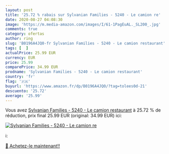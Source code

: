 ```yaml
---
layout: post
title: '25.72 % rabais sur Sylvanian Families - 5240 - Le camion re'
date: 2020-08-27 04:08:30
image: 'https://m.media-amazon.com/images/I/61-1PagEuAL._SL200_.jpg'
comments: true
category: ofertas
author: ring
slug: 'B0196A4JQ0-fr Sylvanian Families - 5240 - Le camion restaurant'
tags: [  ]
actualPrice: 25.99 EUR
currency: EUR
price: 25.99
comparePrice: 34.99 EUR
prodname: 'Sylvanian Families - 5240 - Le camion restaurant'
country: 'fr'
flag: '🇫🇷'
buyurl: 'https://www.amazon.fr/dp/B0196A4JQ0/?tag=tolees0d-21'
descuento: '25.72'
average: '25.99'
---
```


Vous avez [Sylvanian Families - 5240 - Le camion restaurant](https://www.amazon.fr/dp/B0196A4JQ0/?tag=tolees0d-21)  à  25.72 % de réduction, prix final  25.99 EUR (original: 34.99 EUR) ici:

[![Sylvanian Families - 5240 - Le camion re](https://m.media-amazon.com/images/I/61-1PagEuAL._SL200_.jpg)](https://www.amazon.fr/dp/B0196A4JQ0/?tag=tolees0d-21)

ℹ️:


[🛒 Achetez-le maintenant!!](https://www.amazon.fr/dp/B0196A4JQ0/?tag=tolees0d-21)
